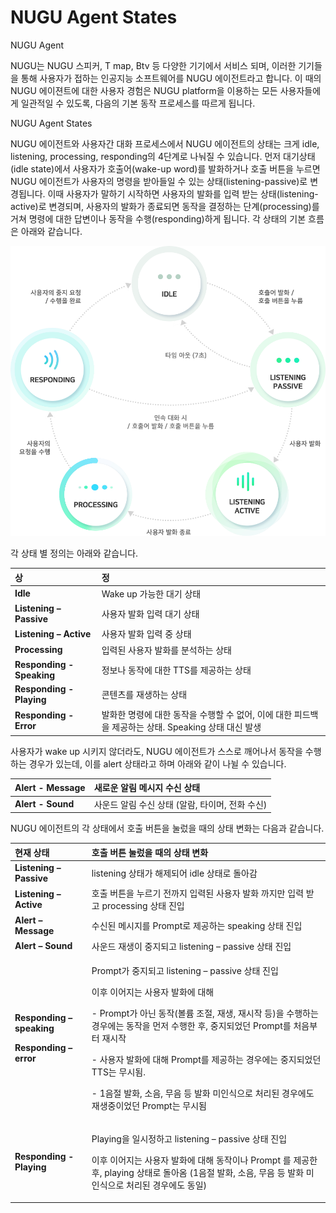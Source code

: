 # NUGU Agent States

NUGU Agent

NUGU는 NUGU 스피커, T map, Btv 등 다양한 기기에서 서비스 되며, 이러한 기기들을 통해 사용자가 접하는 인공지능 소프트웨어를 NUGU 에이전트라고 합니다. 이 때의 NUGU 에이젼트에 대한 사용자 경험은 NUGU platform을 이용하는 모든 사용자들에게 일관적일 수 있도록, 다음의 기본 동작 프로세스를 따르게 됩니다.

NUGU Agent States

NUGU 에이전트와 사용자간 대화 프로세스에서 NUGU 에이전트의 상태는 크게 idle, listening, processing, responding의 4단계로 나눠질 수 있습니다. 먼저 대기상태\(idle state\)에서 사용자가 호출어\(wake-up word\)를 발화하거나 호출 버튼을 누르면 NUGU 에이전트가 사용자의 명령을 받아들일 수 있는 상태\(listening-passive\)로 변경됩니다. 이때 사용자가 말하기 시작하면 사용자의 발화를 입력 받는 상태\(listening-active\)로 변경되며, 사용자의 발화가 종료되면 동작을 결정하는 단계\(processing\)를 거쳐 명령에 대한 답변이나 동작을 수행\(responding\)하게 됩니다. 각 상태의 기본 흐름은 아래와 같습니다.

![](../.gitbook/assets/interaction-flow.png)

각 상태 별 정의는 아래와 같습니다.

| 상 | 정 |
| :--- | :--- |
| **Idle** | Wake up 가능한 대기 상태 |
| **Listening – Passive** | 사용자 발화 입력 대기 상태 |
| **Listening – Active** | 사용자 발화 입력 중 상태 |
| **Processing** | 입력된 사용자 발화를 분석하는 상태 |
| **Responding - Speaking** | 정보나 동작에 대한 TTS를 제공하는 상태 |
| **Responding - Playing** | 콘텐츠를 재생하는 상태 |
| **Responding - Error** | 발화한 명령에 대한 동작을 수행할 수 없어, 이에 대한 피드백을 제공하는 상태. Speaking 상태 대신 발생 |

사용자가 wake up 시키지 않더라도, NUGU 에이전트가 스스로 깨어나서 동작을 수행하는 경우가 있는데, 이를 alert 상태라고 하며 아래와 같이 나뉠 수 있습니다.

| **Alert - Message** | 새로운 알림 메시지 수신 상태 |
| :--- | :--- |
| **Alert - Sound** | 사운드 알림 수신 상태 \(알람, 타이머, 전화 수신\) |

NUGU 에이전트의 각 상태에서 호출 버튼을 눌렀을 때의 상태 변화는 다음과 같습니다.

<table>
  <thead>
    <tr>
      <th style="text-align:left"><b>&#xD604;&#xC7AC; &#xC0C1;&#xD0DC;</b>
      </th>
      <th style="text-align:left"><b>&#xD638;&#xCD9C; &#xBC84;&#xD2BC; &#xB20C;&#xB800;&#xC744; &#xB54C;&#xC758; &#xC0C1;&#xD0DC; &#xBCC0;&#xD654;</b>
      </th>
    </tr>
  </thead>
  <tbody>
    <tr>
      <td style="text-align:left"><b>Listening &#x2013; Passive</b>
      </td>
      <td style="text-align:left">listening &#xC0C1;&#xD0DC;&#xAC00; &#xD574;&#xC81C;&#xB418;&#xC5B4; idle
        &#xC0C1;&#xD0DC;&#xB85C; &#xB3CC;&#xC544;&#xAC10;</td>
    </tr>
    <tr>
      <td style="text-align:left"><b>Listening &#x2013; Active</b>
      </td>
      <td style="text-align:left">&#xD638;&#xCD9C; &#xBC84;&#xD2BC;&#xC744; &#xB204;&#xB974;&#xAE30; &#xC804;&#xAE4C;&#xC9C0;
        &#xC785;&#xB825;&#xB41C; &#xC0AC;&#xC6A9;&#xC790; &#xBC1C;&#xD654; &#xAE4C;&#xC9C0;&#xB9CC;
        &#xC785;&#xB825; &#xBC1B;&#xACE0; processing &#xC0C1;&#xD0DC; &#xC9C4;&#xC785;</td>
    </tr>
    <tr>
      <td style="text-align:left"><b>Alert &#x2013; Message</b>
      </td>
      <td style="text-align:left">&#xC218;&#xC2E0;&#xB41C; &#xBA54;&#xC2DC;&#xC9C0;&#xB97C; Prompt&#xB85C;
        &#xC81C;&#xACF5;&#xD558;&#xB294; speaking &#xC0C1;&#xD0DC; &#xC9C4;&#xC785;</td>
    </tr>
    <tr>
      <td style="text-align:left"><b>Alert &#x2013; Sound</b>
      </td>
      <td style="text-align:left">&#xC0AC;&#xC6B4;&#xB4DC; &#xC7AC;&#xC0DD;&#xC774; &#xC911;&#xC9C0;&#xB418;&#xACE0;
        listening &#x2013; passive &#xC0C1;&#xD0DC; &#xC9C4;&#xC785;</td>
    </tr>
    <tr>
      <td style="text-align:left">
        <p><b>Responding &#x2013; speaking</b>
        </p>
        <p><b>Responding &#x2013; error</b>
        </p>
      </td>
      <td style="text-align:left">
        <p>Prompt&#xAC00; &#xC911;&#xC9C0;&#xB418;&#xACE0; listening &#x2013; passive
          &#xC0C1;&#xD0DC; &#xC9C4;&#xC785;</p>
        <p>&#xC774;&#xD6C4; &#xC774;&#xC5B4;&#xC9C0;&#xB294; &#xC0AC;&#xC6A9;&#xC790;
          &#xBC1C;&#xD654;&#xC5D0; &#xB300;&#xD574;</p>
        <p>- Prompt&#xAC00; &#xC544;&#xB2CC; &#xB3D9;&#xC791;(&#xBCFC;&#xB968; &#xC870;&#xC808;,
          &#xC7AC;&#xC0DD;, &#xC7AC;&#xC2DC;&#xC791; &#xB4F1;)&#xC744; &#xC218;&#xD589;&#xD558;&#xB294;
          &#xACBD;&#xC6B0;&#xC5D0;&#xB294; &#xB3D9;&#xC791;&#xC744; &#xBA3C;&#xC800;
          &#xC218;&#xD589;&#xD55C; &#xD6C4;, &#xC911;&#xC9C0;&#xB418;&#xC5C8;&#xB358;
          Prompt&#xB97C; &#xCC98;&#xC74C;&#xBD80;&#xD130; &#xC7AC;&#xC2DC;&#xC791;</p>
        <p>- &#xC0AC;&#xC6A9;&#xC790; &#xBC1C;&#xD654;&#xC5D0; &#xB300;&#xD574; Prompt&#xB97C;
          &#xC81C;&#xACF5;&#xD558;&#xB294; &#xACBD;&#xC6B0;&#xC5D0;&#xB294; &#xC911;&#xC9C0;&#xB418;&#xC5C8;&#xB358;
          TTS&#xB294; &#xBB34;&#xC2DC;&#xB428;.</p>
        <p>- 1&#xC74C;&#xC808; &#xBC1C;&#xD654;, &#xC18C;&#xC74C;, &#xBB34;&#xC74C;
          &#xB4F1; &#xBC1C;&#xD654; &#xBBF8;&#xC778;&#xC2DD;&#xC73C;&#xB85C; &#xCC98;&#xB9AC;&#xB41C;
          &#xACBD;&#xC6B0;&#xC5D0;&#xB3C4; &#xC7AC;&#xC0DD;&#xC911;&#xC774;&#xC5C8;&#xB358;
          Prompt&#xB294; &#xBB34;&#xC2DC;&#xB428;</p>
      </td>
    </tr>
    <tr>
      <td style="text-align:left"><b>Responding</b>  <b>- Playing</b>
      </td>
      <td style="text-align:left">
        <p>Playing&#xC744; &#xC77C;&#xC2DC;&#xC815;&#xD558;&#xACE0; listening &#x2013;
          passive &#xC0C1;&#xD0DC; &#xC9C4;&#xC785;</p>
        <p>&#xC774;&#xD6C4; &#xC774;&#xC5B4;&#xC9C0;&#xB294; &#xC0AC;&#xC6A9;&#xC790;
          &#xBC1C;&#xD654;&#xC5D0; &#xB300;&#xD574; &#xB3D9;&#xC791;&#xC774;&#xB098;
          Prompt &#xB97C; &#xC81C;&#xACF5;&#xD55C; &#xD6C4;, playing &#xC0C1;&#xD0DC;&#xB85C;
          &#xB3CC;&#xC544;&#xC634; (1&#xC74C;&#xC808; &#xBC1C;&#xD654;, &#xC18C;&#xC74C;,
          &#xBB34;&#xC74C; &#xB4F1; &#xBC1C;&#xD654; &#xBBF8;&#xC778;&#xC2DD;&#xC73C;&#xB85C;
          &#xCC98;&#xB9AC;&#xB41C; &#xACBD;&#xC6B0;&#xC5D0;&#xB3C4; &#xB3D9;&#xC77C;)</p>
      </td>
    </tr>
  </tbody>
</table>